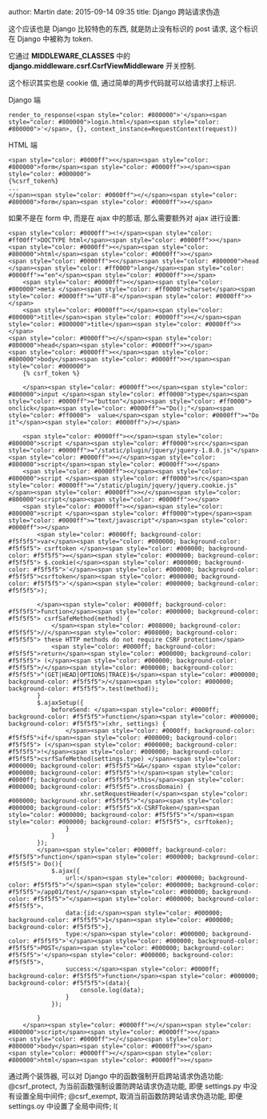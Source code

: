 author: Martin
date: 2015-09-14 09:35
title: Django 跨站请求伪造

这个应该也是 Django 比较特色的东西, 就是防止没有标识的 post 请求, 这个标识在 Django 中被称为 token.

它通过 **MIDDLEWARE_CLASSES** 中的 **django.middleware.csrf.CsrfViewMiddleware** 开关控制.

这个标识其实也是 cookie 值, 通过简单的两步代码就可以给请求打上标识.

Django 端


    render_to_response(<span style="color: #800000">'</span><span style="color: #800000">login.html</span><span style="color: #800000">'</span>, {}, context_instance=RequestContext(request))


HTML 端



    <span style="color: #0000ff"><</span><span style="color: #800000">form</span><span style="color: #0000ff">></span><span style="color: #000000">
    {%csrf_token%}
    ...
    </span><span style="color: #0000ff"></</span><span style="color: #800000">form</span><span style="color: #0000ff">></span>






如果不是在 form 中, 而是在 ajax 中的那话, 那么需要额外对 ajax 进行设置:



    <span style="color: #0000ff"><!</span><span style="color: #ff00ff">DOCTYPE html</span><span style="color: #0000ff">></span>
    <span style="color: #0000ff"><</span><span style="color: #800000">html</span><span style="color: #0000ff">></span>
    <span style="color: #0000ff"><</span><span style="color: #800000">head </span><span style="color: #ff0000">lang</span><span style="color: #0000ff">="en"</span><span style="color: #0000ff">></span>
        <span style="color: #0000ff"><</span><span style="color: #800000">meta </span><span style="color: #ff0000">charset</span><span style="color: #0000ff">="UTF-8"</span><span style="color: #0000ff">></span>
        <span style="color: #0000ff"><</span><span style="color: #800000">title</span><span style="color: #0000ff">></</span><span style="color: #800000">title</span><span style="color: #0000ff">></span>
    <span style="color: #0000ff"></</span><span style="color: #800000">head</span><span style="color: #0000ff">></span>
    <span style="color: #0000ff"><</span><span style="color: #800000">body</span><span style="color: #0000ff">></span><span style="color: #000000">
        {% csrf_token %}

        </span><span style="color: #0000ff"><</span><span style="color: #800000">input </span><span style="color: #ff0000">type</span><span style="color: #0000ff">="button"</span><span style="color: #ff0000"> onclick</span><span style="color: #0000ff">="Do();"</span><span style="color: #ff0000">  value</span><span style="color: #0000ff">="Do it"</span><span style="color: #0000ff">/></span>

        <span style="color: #0000ff"><</span><span style="color: #800000">script </span><span style="color: #ff0000">src</span><span style="color: #0000ff">="/static/plugin/jquery/jquery-1.8.0.js"</span><span style="color: #0000ff">></</span><span style="color: #800000">script</span><span style="color: #0000ff">></span>
        <span style="color: #0000ff"><</span><span style="color: #800000">script </span><span style="color: #ff0000">src</span><span style="color: #0000ff">="/static/plugin/jquery/jquery.cookie.js"</span><span style="color: #0000ff">></</span><span style="color: #800000">script</span><span style="color: #0000ff">></span>
        <span style="color: #0000ff"><</span><span style="color: #800000">script </span><span style="color: #ff0000">type</span><span style="color: #0000ff">="text/javascript"</span><span style="color: #0000ff">></span>
            <span style="color: #0000ff; background-color: #f5f5f5">var</span><span style="color: #000000; background-color: #f5f5f5"> csrftoken </span><span style="color: #000000; background-color: #f5f5f5">=</span><span style="color: #000000; background-color: #f5f5f5"> $.cookie(</span><span style="color: #000000; background-color: #f5f5f5">'</span><span style="color: #000000; background-color: #f5f5f5">csrftoken</span><span style="color: #000000; background-color: #f5f5f5">'</span><span style="color: #000000; background-color: #f5f5f5">);

            </span><span style="color: #0000ff; background-color: #f5f5f5">function</span><span style="color: #000000; background-color: #f5f5f5"> csrfSafeMethod(method) {
                </span><span style="color: #008000; background-color: #f5f5f5">//</span><span style="color: #008000; background-color: #f5f5f5"> these HTTP methods do not require CSRF protection</span>
                <span style="color: #0000ff; background-color: #f5f5f5">return</span><span style="color: #000000; background-color: #f5f5f5"> (</span><span style="color: #000000; background-color: #f5f5f5">/</span><span style="color: #000000; background-color: #f5f5f5">^(GET|HEAD|OPTIONS|TRACE)$</span><span style="color: #000000; background-color: #f5f5f5">/</span><span style="color: #000000; background-color: #f5f5f5">.test(method));
            }
            $.ajaxSetup({
                beforeSend: </span><span style="color: #0000ff; background-color: #f5f5f5">function</span><span style="color: #000000; background-color: #f5f5f5">(xhr, settings) {
                    </span><span style="color: #0000ff; background-color: #f5f5f5">if</span><span style="color: #000000; background-color: #f5f5f5"> (</span><span style="color: #000000; background-color: #f5f5f5">!</span><span style="color: #000000; background-color: #f5f5f5">csrfSafeMethod(settings.type) </span><span style="color: #000000; background-color: #f5f5f5">&&</span> <span style="color: #000000; background-color: #f5f5f5">!</span><span style="color: #0000ff; background-color: #f5f5f5">this</span><span style="color: #000000; background-color: #f5f5f5">.crossDomain) {
                        xhr.setRequestHeader(</span><span style="color: #000000; background-color: #f5f5f5">"</span><span style="color: #000000; background-color: #f5f5f5">X-CSRFToken</span><span style="color: #000000; background-color: #f5f5f5">"</span><span style="color: #000000; background-color: #f5f5f5">, csrftoken);
                    }
                }
            });
            </span><span style="color: #0000ff; background-color: #f5f5f5">function</span><span style="color: #000000; background-color: #f5f5f5"> Do(){
                $.ajax({
                    url:</span><span style="color: #000000; background-color: #f5f5f5">"</span><span style="color: #000000; background-color: #f5f5f5">/app01/test/</span><span style="color: #000000; background-color: #f5f5f5">"</span><span style="color: #000000; background-color: #f5f5f5">,
                    data:{id:</span><span style="color: #000000; background-color: #f5f5f5">1</span><span style="color: #000000; background-color: #f5f5f5">},
                    type:</span><span style="color: #000000; background-color: #f5f5f5">'</span><span style="color: #000000; background-color: #f5f5f5">POST</span><span style="color: #000000; background-color: #f5f5f5">'</span><span style="color: #000000; background-color: #f5f5f5">,
                    success:</span><span style="color: #0000ff; background-color: #f5f5f5">function</span><span style="color: #000000; background-color: #f5f5f5">(data){
                        console.log(data);
                    }
                });

            }
        </span><span style="color: #0000ff"></</span><span style="color: #800000">script</span><span style="color: #0000ff">></span>
    <span style="color: #0000ff"></</span><span style="color: #800000">body</span><span style="color: #0000ff">></span>
    <span style="color: #0000ff"></</span><span style="color: #800000">html</span><span style="color: #0000ff">></span>





通过两个装饰器, 可以对 Django 中的函数强制开启跨站请求伪造功能:
@csrf_protect, 为当前函数强制设置防跨站请求伪造功能, 即便 settings.py 中没有设置全局中间件;
@csrf_exempt, 取消当前函数防跨站请求伪造功能, 即便 settings.oy 中设置了全局中间件;
l(
